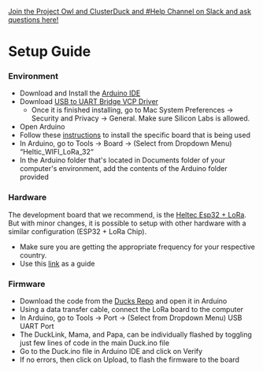 [Join the Project Owl and ClusterDuck and #Help Channel on Slack and ask questions here!](http://project-owl.com/slack)

# Setup Guide
### Environment
* Download and Install the [Arduino IDE](https://www.arduino.cc/en/main/software)
* Download [USB to UART Bridge VCP Driver](https://www.silabs.com/products/development-tools/software/usb-to-uart-bridge-vcp-drivers)
  * Once it is finished installing, go to Mac System Preferences -> Security and Privacy -> General. Make sure Silicon Labs is allowed.
* Open Arduino
* Follow these [instructions](https://github.com/espressif/arduino-esp32/blob/master/docs/arduino-ide/boards_manager.md) to install the specific board that is being used
* In Arduino, go to Tools → Board → (Select from Dropdown Menu) “Heltic_WIFI_LoRa_32“
* In the Arduino folder that's located in Documents folder of your computer's environment, add the contents of the Arduino folder provided

### Hardware
The development board that we recommend, is the [Heltec Esp32 + LoRa](https://www.amazon.com/MakerFocus-Development-Bluetooth-0-96inch-Display/dp/B076MSLFC9/ref=sr_1_1?keywords=heltec+32+lora&qid=1564689711&s=gateway&sr=8-1). But with minor changes, it is possible to setup with other hardware with a similar configuration (ESP32 + LoRa Chip).
* Make sure you are getting the appropriate frequency for your respective country. 
* Use this [link](https://www.thethingsnetwork.org/docs/lorawan/frequencies-by-country.html) as a guide

### Firmware
* Download the code from the [Ducks Repo](https://github.com/Project-Owl/duck/) and open it in Arduino
* Using a data transfer cable, connect the LoRa board to the computer
* In Arduino, go to Tools → Port → (Select from Dropdown Menu) USB UART Port
* The DuckLink, Mama, and Papa, can be individually flashed by toggling just few lines of code in the main Duck.ino file
* Go to the Duck.ino file in Arduino IDE and click on Verify
* If no errors, then click on Upload, to flash the firmware to the board
